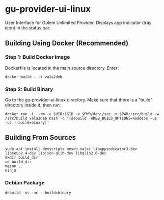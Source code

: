 # gu-provider-ui-linux

User Interface for Golem Unlimited Provider. Displays app indicator (tray icon) in the status bar.

## Building Using Docker (Recommended)

### Step 1: Build Docker Image

Dockerfile is located in the main source directory. Enter:

`docker build . -t vala2deb`

### Step 2: Build Binary

Go to the gu-provider-ui-linux directory. Make sure that there is a "build" directory inside it, then run:

`docker run -i --rm -u $UID:$GID -v $PWD/deb:/src -v $PWD:/src/build -w /src/build vala2deb bash -c '(debuild -eDEB_BUILD_OPTIONS=noddebs -us -uc --build=binary)'`

## Building From Sources

```
sudo apt install devscripts meson valac libappindicator3-dev libsoup2.4-dev libjson-glib-dev libglib2.0-dev
mkdir build_dir
cd build_dir
meson ..
ninja
```

### Debian Package

```
debuild -us -uc --build=binary
```
